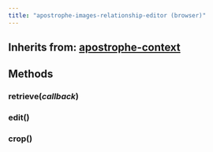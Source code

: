 ```yaml
---
title: "apostrophe-images-relationship-editor (browser)"
---
```

## Inherits from: [apostrophe-context](../apostrophe-utils/browser-apostrophe-context.html)

## Methods
### retrieve(*callback*)

### edit()

### crop()

